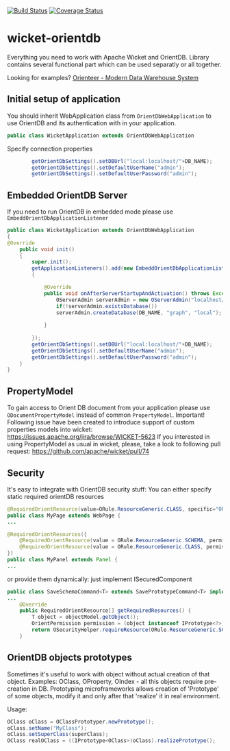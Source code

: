 [![Build Status](https://travis-ci.org/OrienteerDW/wicket-orientdb.svg?branch=master)](https://travis-ci.org/OrienteerDW/wicket-orientdb) [![Coverage Status](https://img.shields.io/coveralls/OrienteerDW/wicket-orientdb.svg)](https://coveralls.io/r/OrienteerDW/wicket-orientdb)

wicket-orientdb
===============

Everything you need to work with Apache Wicket and OrientDB.
Library contains several functional part which can be used separatly or all together.

Looking for examples? [Orienteer - Modern Data Warehouse System](https://github.com/OrienteerDW/Orienteer)

Initial setup of application
-----------------------

You should inherit WebApplication class from `OrientDbWebApplication` to use OrientDB and its authentication with in your application.

```java
public class WicketApplication extends OrientDbWebApplication
```

Specify connection properties
```java
		getOrientDbSettings().setDBUrl("local:localhost/"+DB_NAME);
		getOrientDbSettings().setDefaultUserName("admin");
		getOrientDbSettings().setDefaultUserPassword("admin");
```

Embedded OrientDB Server
------------------------

If you need to run OrientDB in embedded mode please use `EmbeddOrientDbApplicationListener`

```java
public class WicketApplication extends OrientDbWebApplication
{
@Override
	public void init()
	{
		super.init();
		getApplicationListeners().add(new EmbeddOrientDbApplicationListener(WicketApplication.class.getResource("db.config.xml"))
		{

			@Override
			public void onAfterServerStartupAndActivation() throws Exception {
				OServerAdmin serverAdmin = new OServerAdmin("localhost/"+DB_NAME).connect("root", "WicketOrientDB");
				if(!serverAdmin.existsDatabase())
			    serverAdmin.createDatabase(DB_NAME, "graph", "local");
			    
			}
			
		});
		getOrientDbSettings().setDBUrl("local:localhost/"+DB_NAME);
		getOrientDbSettings().setDefaultUserName("admin");
		getOrientDbSettings().setDefaultUserPassword("admin");
	}
}
```

PropertyModel
-------------

To gain access to Orient DB document from your application please use `ODocumentPropertyModel` instead of common `PropertyModel`.
Important! Following issue have been created to introduce support of custom properties models into wicket: 
https://issues.apache.org/jira/browse/WICKET-5623
If you interested in using PropertyModel as usual in wicket, please, take a look to following pull request: https://github.com/apache/wicket/pull/74

Security
--------

It's easy to integrate with OrientDB security stuff:
You can either specify static required orientDB resources

```java
@RequiredOrientResource(value=ORule.ResourceGeneric.CLASS, specific="ORole", permissions={OrientPermission.READ, OrientPermission.UPDATE})
public class MyPage extends WebPage {
...
```
```java
@RequiredOrientResources({
	@RequiredOrientResource(value = ORule.ResourceGeneric.SCHEMA, permissions=OrientPermission.READ),
	@RequiredOrientResource(value = ORule.ResourceGeneric.CLASS, permissions=OrientPermission.READ),
})
public class MyPanel extends Panel {
...
```

or provide them dynamically: just implement ISecuredComponent

```java
public class SaveSchemaCommand<T> extends SavePrototypeCommand<T> implements ISecuredComponent {
...
	@Override
	public RequiredOrientResource[] getRequiredResources() {
		T object = objectModel.getObject();
		OrientPermission permission = (object instanceof IPrototype<?>)?OrientPermission.CREATE:OrientPermission.UPDATE;
		return OSecurityHelper.requireResource(ORule.ResourceGeneric.SCHEMA, null, permission);
	}

```

OrientDB objects prototypes
---------------------------

Sometimes it's useful to work with object without actual creation of that object. Examples: OClass, OProperty, OIndex - all this objects require pre-creation in DB. Prototyping microframeworks allows creation of 'Prototype' of some objects, modify it and only after that 'realize' it in real environment. 

Usage:
```java
OClass oClass = OClassPrototyper.newPrototype();
oClass.setName("MyClass");
oClass.setSuperClass(superClass);
OClass realOClass = ((IPrototype<OClass>)oClass).realizePrototype();
```










